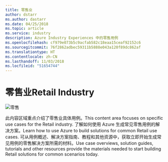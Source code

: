 ```yaml
---
title: 零售业
author: dstarr
ms.author: dastarr
ms.date: 04/25/2018
ms.topic: article
ms.service: industry
description: Azure Industry Experiences 中的零售用例
ms.openlocfilehash: cf979e073b5c9acfab582c18eaa15ceaf92152c6
ms.sourcegitcommit: 76f2862adbec59311b5888e043a120f89dc862af
ms.translationtype: HT
ms.contentlocale: zh-CN
ms.lasthandoff: 11/03/2018
ms.locfileid: "51654744"
---
```

# <a name="retail-industry"></a><span data-ttu-id="8a272-103">零售业</span><span class="sxs-lookup"><span data-stu-id="8a272-103">Retail Industry</span></span>

![零售](./assets/index-assets/retailers.png)

<span data-ttu-id="8a272-105">此内容区域重点介绍了零售业具体用例。</span><span class="sxs-lookup"><span data-stu-id="8a272-105">This content area focuses on specific use cases for the Retail industry.</span></span> <span data-ttu-id="8a272-106">了解如何使用 Azure 生成常见零售用例的解决方案。</span><span class="sxs-lookup"><span data-stu-id="8a272-106">Learn how to use Azure to build solutions for common Retail use cases.</span></span> <span data-ttu-id="8a272-107">可从用例概述、解决方案指南、教程和其他资源中，获取立即开始生成常见用例的零售解决方案所需的材料。</span><span class="sxs-lookup"><span data-stu-id="8a272-107">Use case overviews, solution guides, tutorials and other resources provide the materials needed to start building Retail solutions for common scenarios today.</span></span>